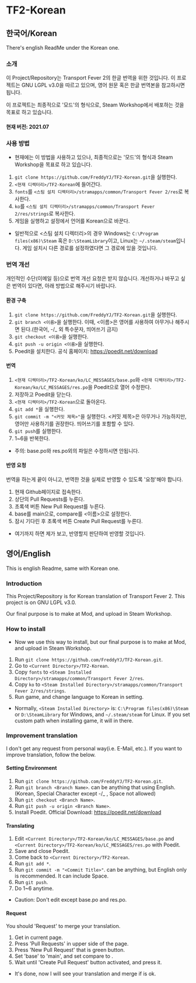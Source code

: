 # TF2-Korean
## 한국어/Korean
There's english ReadMe under the Korean one.

### 소개
이 Project/Repository는 Transport Fever 2의 한글 번역을 위한 것입니다.
이 프로젝트는 GNU LGPL v3.0을 따르고 있으며, 영어 원문 혹은 한글 번역본을 참고하시면 됩니다.

이 프로젝트는 최종적으로 '모드'의 형식으로, Steam Workshop에서 배포하는 것을 목표로 하고 있습니다.
#### 현재 버전: 2021.07
### 사용 방법
* 현재에는 이 방법을 사용하고 있으나, 최종적으로는 '모드'의 형식과 Steam Workshop을 목표로 하고 있습니다.
1. ```git clone https://github.com/FreddyYJ/TF2-Korean.git```을 실행한다.
2. ```<현재 디렉터리>/TF2-Korean```에 들어간다.
3. ```fonts```를 ```<스팀 설치 디렉터리>/stramapps/common/Transport Fever 2/res```로 복사한다.
4. ```ko```를 ```<스팀 설치 디렉터리>/stramapps/common/Transport Fever 2/res/strings```로 복사한다.
5. 게임을 실행하고 설정에서 언어를 Korean으로 바꾼다.
* 일반적으로 <스팀 설치 디렉터리>의 경우
Windows는 ```C:\Program files(x86)\Steam``` 혹은 ```D:\SteamLibrary```이고,
Linux는 ```~/.steam/steam```입니다.
게임 설치시 다른 경로를 설정하였다면 그 경로에 있을 것입니다.

### 번역 개선
개인적인 수단(이메일 등)으로 번역 개선 요청은 받지 않습니다.
개선하거나 바꾸고 싶은 번역이 있다면, 아래 방법으로 해주시기 바랍니다.
#### 환경 구축
1. ```git clone https://github.com/FreddyYJ/TF2-Korean.git```을 실행한다.
2. ```git branch <이름>```을 실행한다. 이때, <이름>은 영어를 사용하여 아무거나 해주시면 된다.(한국어, -/_ 외 특수문자, 띄어쓰기 금지)
3. ```git checkout <이름>```을 실행한다.
4. ```git push -u origin <이름>```을 실행한다.
5. Poedit을 설치한다. 공식 홈페이지: https://poedit.net/download
#### 번역
1. ```<현재 디렉터리>/TF2-Korean/ko/LC_MESSAGES/base.po```와 ```<현재 디렉터리>/TF2-Korean/ko/LC_MESSAGES/res.po```을 Poedit으로 열어 수정한다.
2. 저장하고 Poedit을 닫는다.
3. ```<현재 디렉터리>/TF2-Korean```으로 돌아온다.
4. ```git add *```을 실행한다.
5. ```git commit -m "<커밋 제목>"```을 실행한다. <커밋 제목>은 아무거나 가능하지만, 영어만 사용하기를 권장한다. 띄어쓰기를 포함할 수 있다.
6. ```git push```를 실행한다.
7. 1~6을 반복한다.
* 주의: base.po와 res.po외의 파일은 수정하시면 안됩니다.
#### 반영 요청
번역을 하는게 끝이 아니고, 번역한 것을 실제로 반영할 수 있도록 '요청'해야 합니다.
1. 현재 Github페이지로 접속한다.
2. 상단의 Pull Requests를 누른다.
3. 초록색 버튼 New Pull Request를 누른다.
4. base를 main으로, compare를 <이름>으로 설정한다.
5. 잠시 기다린 후 초록색 버튼 Create Pull Request를 누른다.
* 여기까지 하면 제가 보고, 반영할지 판단하여 반영할 것입니다.

## 영어/English
This is english Readme, same with Korean one.

### Introduction
This Project/Repository is for Korean translation of Transport Fever 2.
This project is on GNU LGPL v3.0.

Our final purpose is to make at Mod, and upload in Steam Workshop.

### How to install
* Now we use this way to install, but our final purpose is to make at Mod, and upload in Steam Workshop.
1. Run ```git clone https://github.com/FreddyYJ/TF2-Korean.git```.
2. Go to ```<Current Directory>/TF2-Korean```.
3. Copy ```fonts``` to ```<Steam Installed Directory>/stramapps/common/Transport Fever 2/res```.
4. Copy ```ko``` to ```<Steam Installed Directory>/stramapps/common/Transport Fever 2/res/strings```.
5. Run game, and change language to Korean in setting.
* Normally, ```<Steam Installed Directory>``` is:
```C:\Program files(x86)\Steam``` or ```D:\SteamLibrary``` for Windows,
and ```~/.steam/steam``` for Linux.
If you set custom path when installing game, it will in there.

### Improvement translation
I don't get any request from personal way(i.e. E-Mail, etc.).
If you want to improve translation, follow the below.
#### Setting Environment
1. Run ```git clone https://github.com/FreddyYJ/TF2-Korean.git```.
2. Run ```git branch <Branch Name>```. <Branch Name> can be anything that using English.(Korean, Special Character except -/_ , Space not allowed)
3. Run ```git checkout <Branch Name>```.
4. Run ```git push -u origin <Branch Name>```.
5. Install Poedit. Official Download: https://poedit.net/download
#### Translating
1. Edit ```<Current Directory>/TF2-Korean/ko/LC_MESSAGES/base.po``` and ```<Current Directory>/TF2-Korean/ko/LC_MESSAGES/res.po``` with Poedit.
2. Save and close Poedit.
3. Come back to ```<Current Directory>/TF2-Korean```.
4. Run ```git add *```.
5. Run ```git commit -m "<Commit Title>"```. <Commit Title> can be anything, but English only is recommended. It can include Space.
6. Run ```git push```.
7. Do 1~6 anytime.
* Caution: Don't edit except base.po and res.po.
#### Request
You should 'Request' to merge your translation.
1. Get in current page.
2. Press 'Pull Requests' in upper side of the page.
3. Press 'New Pull Request' that is green button.
4. Set 'base' to 'main', and set compare to <Branch Name>.
5. Wait until 'Create Pull Request' button activated, and press it.
* It's done, now I will see your translation and merge if is ok.

